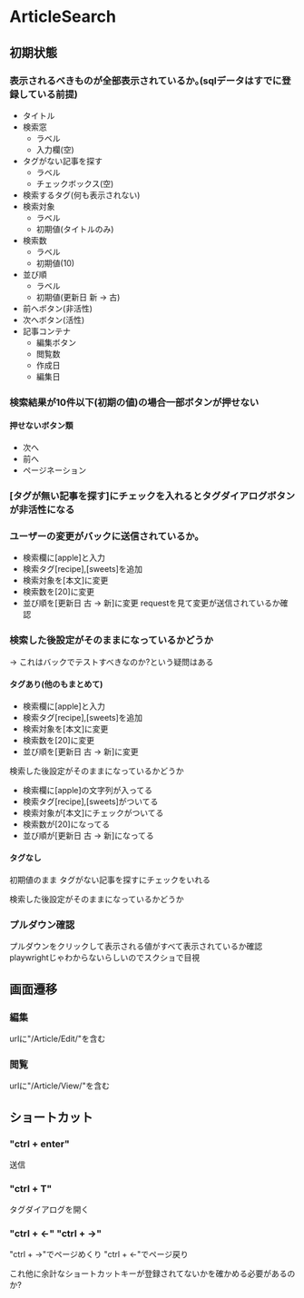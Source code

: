 <!-- データベース周りはphpunitでテストしてるからここではしなくてよい -->
# ArticleSearch
## 初期状態
### 表示されるべきものが全部表示されているか｡(sqlデータはすでに登録している前提)
* タイトル 
* 検索窓
    * ラベル
    * 入力欄(空)
* タグがない記事を探す
    * ラベル
    * チェックボックス(空)
* 検索するタグ(何も表示されない)
* 検索対象
    * ラベル
    * 初期値(タイトルのみ)
* 検索数
    * ラベル
    * 初期値(10)
* 並び順
    * ラベル
    * 初期値(更新日 新 → 古)
* 前へボタン(非活性)
* 次へボタン(活性)
* 記事コンテナ
    * 編集ボタン
    * 閲覧数
    * 作成日
    * 編集日



### 検索結果が10件以下(初期の値)の場合一部ボタンが押せない
#### 押せないボタン類
* 次へ
* 前へ
* ページネーション

### [タグが無い記事を探す]にチェックを入れるとタグダイアログボタンが非活性になる

### ユーザーの変更がバックに送信されているか｡
* 検索欄に[apple]と入力
* 検索タグ[recipe],[sweets]を追加
* 検索対象を[本文]に変更
* 検索数を[20]に変更
* 並び順を[更新日 古 → 新]に変更
requestを見て変更が送信されているか確認


### 検索した後設定がそのままになっているかどうか
-> これはバックでテストすべきなのか?という疑問はある
#### タグあり(他のもまとめて)
* 検索欄に[apple]と入力
* 検索タグ[recipe],[sweets]を追加
* 検索対象を[本文]に変更
* 検索数を[20]に変更
* 並び順を[更新日 古 → 新]に変更

検索した後設定がそのままになっているかどうか
* 検索欄に[apple]の文字列が入ってる
* 検索タグ[recipe],[sweets]がついてる
* 検索対象が[本文]にチェックがついてる
* 検索数が[20]になってる
* 並び順が[更新日 古 → 新]になってる


#### タグなし
初期値のまま
タグがない記事を探すにチェックをいれる

検索した後設定がそのままになっているかどうか

### プルダウン確認
プルダウンをクリックして表示される値がすべて表示されているか確認
playwrightじゃわからないらしいのでスクショで目視

## 画面遷移
### 編集
urlに"/Article/Edit/"を含む

### 閲覧
urlに"/Article/View/"を含む

## ショートカット

### "ctrl + enter"
送信

### "ctrl + T"
タグダイアログを開く

### "ctrl + ←" "ctrl + →"
"ctrl + →"でページめくり
"ctrl + ←"でページ戻り


これ他に余計なショートカットキーが登録されてないかを確かめる必要があるのか?
